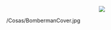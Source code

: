 <p align="center">
  <img src="https://github.com/Lexpanpo/test_repo/tree/main/Cosas/BombermanCover.jpg" />
</p>

/Cosas/BombermanCover.jpg
